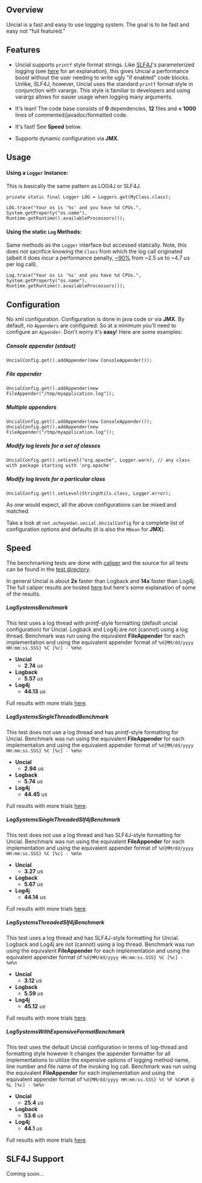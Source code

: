 Overview
--------

Uncial is a fast and easy to use logging system. The goal is to be fast and easy not "full featured."

Features
--------

* Uncial supports `printf` style format strings. Like [SLF4J](http://www.slf4j.org/)'s parameterized logging (see [here](http://www.slf4j.org/faq.html#logging_performance) for an explanation), this gives Uncial a performance boost without the user needing to write ugly "if enabled" code blocks.  Unlike, SLF4J, however, Uncial uses the standard `printf` format style in conjunction with varargs.  This style is familiar to developers and using varargs allows for easier usage when logging many arguments.

* It's lean!  The code base consists of __0__ dependencies, __12__ files and __< 1000__ lines of commented/javadoc/formatted code.

* It's fast!  See __Speed__ below.

* Supports dynamic configuration via __JMX__.

Usage
-----

#### Using a `Logger` Instance:
This is basically the same pattern as LOG4J or SLF4J.

    private static final Logger LOG = Loggers.get(MyClass.class);
    
    LOG.trace("Your os is '%s' and you have %d CPUs.", System.getProperty("os.name"), Runtime.getRuntime().availableProcessors());

#### Using the static `Log` Methods:
Same methods as the `Logger` interface but accessed statically.  Note, this does not sacrifice knowing the `Class` from which the log call originated (albeit it does incur a performance penalty, [~90%](http://microbenchmarks.appspot.com/run/uncial.benchmark@gmail.com/net.ocheyedan.uncial.caliper.UncialBenchmark/1396003) from ~2.5 _us_ to ~4.7 _us_ per log call).

    Log.trace("Your os is '%s' and you have %d CPUs.", System.getProperty("os.name"), Runtime.getRuntime().availableProcessors());

Configuration
---------------------

No xml configuration.  Configuration is done in java code or via __JMX__.
By default, no `Appenders` are configured.  So at a minimum you'll need to configure an `Appender`. Don't worry it's __easy__!
Here are some examples:

##### Console appender (stdout)

    UncialConfig.get().addAppender(new ConsoleAppender());

##### File appender

    UncialConfig.get().addAppender(new FileAppender("/tmp/myapplication.log"));

##### Multiple appenders

    UncialConfig.get().addAppender(new ConsoleAppender());
    UncialConfig.get().addAppender(new FileAppender("/tmp/myapplication.log"));

##### Modify log levels for a set of classes

    UncialConfig.get().setLevel("org.apache", Logger.warn); // any class with package starting with 'org.apache'

##### Modify log levels for a particular class

    UncialConfig.get().setLevel(StringUtils.class, Logger.error);


As one would expect, all the above configurations can be mixed and matched.

Take a look at `net.ocheyedan.uncial.UncialConfig` for a complete list of configuration options and defaults (it is also the `MBean` for __JMX__).


Speed
-----

The benchmarking tests are done with [caliper](http://code.google.com/p/caliper/) and the source for all tests can be found in the [test directory](https://github.com/blangel/uncial/tree/master/src/test/java/net/ocheyedan/uncial/caliper).

In general Uncial is about __2x__ faster than Logback and __14x__ faster than Log4j.  The full caliper results are hosted [here](http://microbenchmarks.appspot.com/user/uncial.benchmark@gmail.com) but here's some explanation of some of the results.

##### LogSystemsBenchmark
This test uses a log thread with _printf_-style formatting (default uncial configuration) for Uncial.  Logback and Log4j are not (cannot) using a log thread.  Benchmark was run using the equivalent __FileAppender__ for each implementation and using the equivalent appender format of `%d{MM/dd/yyyy HH:mm:ss.SSS} %C [%c] - %m%n`

* __Uncial__ 
    * __2.74__ _us_
* __Logback__
    * __5.57__ _us_
* __Log4j__
    * __44.13__ _us_

Full results with more trials [here](http://microbenchmarks.appspot.com/run/uncial.benchmark@gmail.com/net.ocheyedan.uncial.caliper.LogSystemsBenchmark). 

##### LogSystemsSingleThreadedBenchmark
This test does not use a log thread and has _printf_-style formatting for Uncial.  Benchmark was run using the equivalent __FileAppender__ for each implementation and using the equivalent appender format of `%d{MM/dd/yyyy HH:mm:ss.SSS} %C [%c] - %m%n`

* __Uncial__ 
    * __2.94__ _us_
* __Logback__
    * __5.74__ _us_
* __Log4j__
    * __44.45__ _us_

Full results with more trials [here](http://microbenchmarks.appspot.com/run/uncial.benchmark@gmail.com/net.ocheyedan.uncial.caliper.LogSystemsSingleThreadedBenchmark).

##### LogSystemsSingleThreadedSlf4jBenchmark
This test does not use a log thread and has SLF4J-style formatting for Uncial.  Benchmark was run using the equivalent __FileAppender__ for each implementation and using the equivalent appender format of `%d{MM/dd/yyyy HH:mm:ss.SSS} %C [%c] - %m%n`

* __Uncial__ 
    * __3.27__ _us_
* __Logback__
    * __5.67__ _us_
* __Log4j__
    * __44.14__ _us_

Full results with more trials [here](http://microbenchmarks.appspot.com/run/uncial.benchmark@gmail.com/net.ocheyedan.uncial.caliper.LogSystemsThreadedSlf4jBenchmark).

##### LogSystemsThreadedSlf4jBenchmark
This test uses a log thread and has SLF4J-style formatting for Uncial.  Logback and Log4j are not (cannot) using a log thread.  Benchmark was run using the equivalent __FileAppender__ for each implementation and using the equivalent appender format of `%d{MM/dd/yyyy HH:mm:ss.SSS} %C [%c] - %m%n`

* __Uncial__ 
    * __3.12__ _us_
* __Logback__
    * __5.59__ _us_
* __Log4j__
    * __45.12__ _us_

Full results with more trials [here](http://microbenchmarks.appspot.com/run/uncial.benchmark@gmail.com/net.ocheyedan.uncial.caliper.LogSystemsThreadedSlf4jBenchmark).

##### LogSystemsWithExpensiveFormatBenchmark
This test uses the default Uncial configuration in terms of log-thread and formatting style however it changes the appender formatter for all implementations to utilize the expensive options of logging method name, line number and file name of the invoking log call.  Benchmark was run using the equivalent __FileAppender__ for each implementation and using the equivalent appender format of `%d{MM/dd/yyyy HH:mm:ss.SSS} %t %F %C#%M @ %L [%c] - %m%n`

* __Uncial__ 
    * __25.4__ _us_
* __Logback__
    * __53.6__ _us_
* __Log4j__
    * __44.1__ _us_

Full results with more trials [here](http://microbenchmarks.appspot.com/run/uncial.benchmark@gmail.com/net.ocheyedan.uncial.caliper.LogSystemsWithExpensiveFormatBenchmark). 


SLF4J Support
--------------

Coming soon...